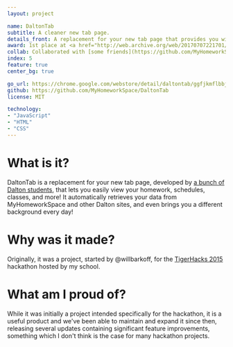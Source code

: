 ```yaml
---
layout: project

name: DaltonTab
subtitle: A cleaner new tab page.
details_front: A replacement for your new tab page that provides you with at-a-glance information about your upcoming classes and homework.
award: 1st place at <a href="http://web.archive.org/web/20170707221701/http://www.tigerhacks.com/" target="_blank">TigerHacks 2015</a> hackathon
collab: Collaborated with [some friends](https://github.com/MyHomeworkSpace/DaltonTab/graphs/contributors)
index: 5
feature: true
center_bg: true

go_url: https://chrome.google.com/webstore/detail/daltontab/ggfjkmflbbjndabmnngilkfpmdegbfkm
github: https://github.com/MyHomeworkSpace/DaltonTab
license: MIT

technology:
- "JavaScript"
- "HTML"
- "CSS"
---
```

# What is it?
DaltonTab is a replacement for your new tab page, developed by [a bunch of Dalton students](https://github.com/ULTIMATHEXERS/DaltonTab/graphs/contributors), that lets you easily view your homework, schedules, classes, and more! It automatically retrieves your data from MyHomeworkSpace and other Dalton sites, and even brings you a different background every day!

# Why was it made?
Originally, it was a project, started by @willbarkoff, for the [TigerHacks 2015](hhttp://web.archive.org/web/20170707221701/http://www.tigerhacks.com/) hackathon hosted by my school.

# What am I proud of?
While it was initially a project intended specifically for the hackathon, it is a useful product and we've been able to maintain and expand it since then, releasing several updates containing significant feature improvements, something which I don't think is the case for many hackathon projects.
